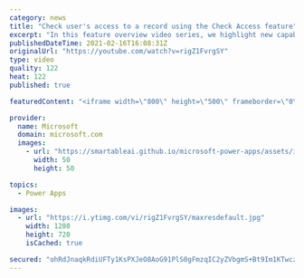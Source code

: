 ```yaml
---
category: news
title: "Check user's access to a record using the Check Access feature"
excerpt: "In this feature overview video series, we highlight new capabilities included in the latest update to Microsoft Power Apps.  This featured product update to Power Apps highlights check access, a new record level security feature admins can use to check and assign security roles.  Get the most out of"
publishedDateTime: 2021-02-16T16:08:31Z
originalUrl: "https://youtube.com/watch?v=rigZ1FvrgSY"
type: video
quality: 122
heat: 122
published: true

featuredContent: "<iframe width=\"800\" height=\"500\" frameborder=\"0\" src=\"https://www.youtube.com/embed/rigZ1FvrgSY\" allow=\"accelerometer; autoplay; encrypted-media; gyroscope; picture-in-picture\" allowfullscreen></iframe>"

provider:
  name: Microsoft
  domain: microsoft.com
  images:
    - url: "https://smartableai.github.io/microsoft-power-apps/assets/images/organizations/microsoft.com-50x50.jpg"
      width: 50
      height: 50

topics:
  - Power Apps

images:
  - url: "https://i.ytimg.com/vi/rigZ1FvrgSY/maxresdefault.jpg"
    width: 1280
    height: 720
    isCached: true

secured: "ohRdJnaqkRdiUFTy1KsPXJeO8AoG91PlS0gFmzqIC2yZVbgmS+Bt9Im1KTwczG1T3I9zLvUvJ26r8ORYtQriS8dmnN+8RNSby/BkMKLE+q63KBcbdahvY9fLU5KmDeQtXQpHocgMZDCEjqLiGa3nYrTopeFOItBfrwhARhlltfntVZmyuCKMv3bMTyuvXm4iB/1U5vbtUe2VjU8vQd58IDzshMArWmCpEPFxwIRpJ252jCIXMbbHxv7a+4XCvdgMvUr72yOrNCbRMw6YDKsVs1bPNokTltTRc6jfqHxtVkMp1Z7CfXrK1Fx5mmFZUfnhWohVbxXHCBHbXC7e8/7imd+P0Ezb+OjOmxbwPJyQGQbU5IZL6L2ehS54TUHqbYtuMafsjVEiO0G1fkn/6y46QBQ8T0nNGhrf08fbkF0h3KfuLOwCKDj52PIGXmCkj2+A;OiuoaViFpK27SjIWe0Sehg=="
---
```


